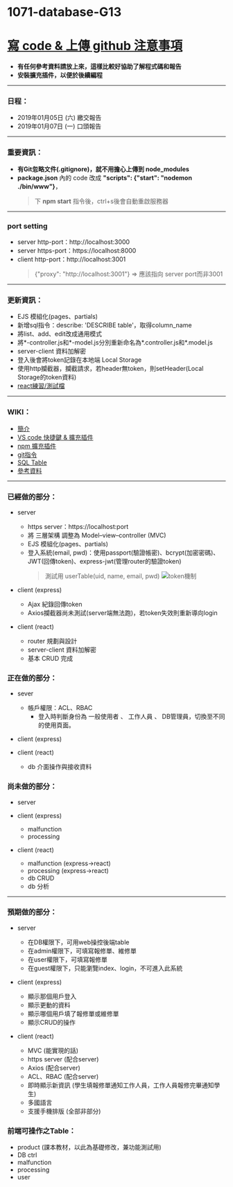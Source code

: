 # 1071-database-G13
# [寫 code & 上傳 github 注意事項](https://github.com/toumei/1071-database-G13/wiki/Advance-preparation)
* **有任何參考資料請放上來，這樣比較好協助了解程式碼和報告**
* **安裝擴充插件，以便於後續編程**
---
### 日程：
* 2019年01月05日 (六) 繳交報告
* 2019年01月07日 (一) 口頭報告
---
### 重要資訊：
* **有Git忽略文件(.gitignore)，就不用擔心上傳到 node_modules**
* **package.json** 內的 code 改成 **"scripts": {"start": "nodemon ./bin/www"}**，
  > 下 **npm start** 指令後，ctrl+s後會自動重啟服務器
---
### port setting
* server http-port：http://localhost:3000
* server https-port：https://localhost:8000
* client http-port：http://localhost:3001 
  > {"proxy": "http://localhost:3001"} => 應該指向 server port而非3001
---
### 更新資訊：
* EJS 模組化(pages、partials)
* 新增sql指令：describe: 'DESCRIBE table'，取得column_name
* 將list、add、edit改成通用模式
* 將*-controller.js和*-model.js分別重新命名為*.controller.js和*.model.js
* server-client 資料加解密
* 登入後會將token記錄在本地端 Local Storage
* 使用http攔截器，攔截請求，若header無token，則setHeader(Local Storage的token資料)
* [react練習/測試檔](https://github.com/toumei/107-01-database-4B/tree/master/example-create-react-app-express)
---

### WIKI：
* [簡介](https://github.com/toumei/1071-database-G13/wiki/Home)
* [VS code 快捷鍵 & 擴充插件](https://github.com/toumei/1071-database-G13/wiki/VS-code)
* [npm 擴充插件](https://github.com/toumei/1071-database-G13/wiki/npm-Extensions)
* [git指令](https://github.com/toumei/1071-database-G13/wiki/git-command)
* [SQL Table](https://github.com/toumei/1071-database-G13/wiki/SQL-Table)
* [參考資料](https://github.com/toumei/1071-database-G13/wiki/Reference)
---

### 已經做的部分：
* server
  * https server：https://localhost:port
  * 將 三層架構 調整為 Model–view–controller (MVC)
  * EJS 模組化(pages、partials)
  * 登入系統(email, pwd)：使用passport(驗證帳密)、bcrypt(加密密碼)、JWT(回傳token)、express-jwt(管理router的驗證token)
    > 測試用 userTable(uid, name, email, pwd)
![token機制](https://cdn-images-1.medium.com/max/1334/1*7T41R0dSLEzssIXPHpvimQ.png)

* client (express)
  * Ajax 紀錄回傳token
  * Axios攔截器尚未測試(server端無法跑)，若token失效則重新導向login
* client (react)
  * router 規劃與設計
  * server-client 資料加解密
  * 基本 CRUD 完成

### 正在做的部分：
* sever
  * 帳戶權限：ACL、RBAC
    * 登入時判斷身份為 一般使用者 、 工作人員 、 DB管理員，切換至不同的使用頁面。

* client (express)

* client (react)
  * db 介面操作與接收資料

### 尚未做的部分：
* server

* client (express)
  * malfunction
  * processing

* client (react)
  * malfunction (express->react)
  * processing (express->react)
  * db CRUD
  * db 分析
---

### 預期做的部分：
* server
  * 在DB權限下，可用web操控後端table
  * 在admin權限下，可填寫報修單、維修單
  * 在user權限下，可填寫報修單
  * 在guest權限下，只能瀏覽index、login，不可進入此系統

* client (express)
  * 顯示那個用戶登入
  * 顯示更動的資料
  * 顯示哪個用戶填了報修單或維修單
  * 顯示CRUD的操作
 
* client (react)
  * MVC (能實現的話)
  * https server (配合server)
  * Axios (配合server)
  * ACL、RBAC (配合server)
  * 即時顯示新資訊 (學生填報修單通知工作人員，工作人員報修完畢通知學生)
  * 多國語言
  * 支援手機排版 (全部非部分)

### 前端可操作之Table：
* product (課本教材，以此為基礎修改，兼功能測試用)
* DB ctrl
* malfunction
* processing
* user
